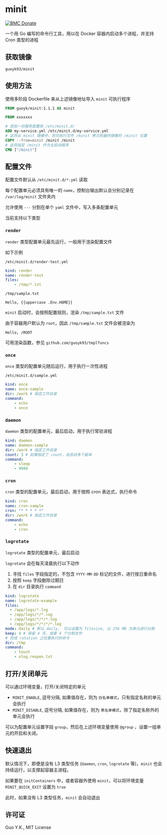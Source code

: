 # minit

[![BMC Donate](https://img.shields.io/badge/BMC-Donate-orange)](https://www.buymeacoffee.com/vFa5wfRq6)

一个用 Go 编写的命令行工具，用以在 Docker 容器内启动多个进程，并支持 Cron 类型的进程

## 获取镜像

`guoyk93/minit`

## 使用方法

使用多阶段 Dockerfile 来从上述镜像地址导入 `minit` 可执行程序

```dockerfile
FROM guoyk/minit:1.1.1 AS minit

FROM xxxxxxx

# 添加一份服务配置到 /etc/minit.d/
ADD my-service.yml /etc/minit.d/my-service.yml
# 这将从 minit 镜像中，将可执行文件 /minit 拷贝到最终镜像的 /minit 位置
COPY --from=minit /minit /minit
# 这将指定 /minit 作为主启动程序
CMD ["/minit"]
```

## 配置文件

配置文件默认从 `/etc/minit.d/*.yml` 读取

每个配置单元必须具有唯一的 `name`，控制台输出默认会分别记录在 `/var/log/minit` 文件夹内

允许使用 `---` 分割在单个 `yaml` 文件中，写入多条配置单元

当前支持以下类型

### `render`

`render` 类型配置单元最先运行，一般用于渲染配置文件

如下示例

`/etc/minit.d/render-test.yml`

```yaml
kind: render
name: render-test
files:
    - /tmp/*.txt
```

`/tmp/sample.txt`

```text
Hello, {{uppercase .Env.HOME}}
```

`minit` 启动时，会按照配置规则，渲染 `/tmp/sample.txt` 文件

由于容器用户默认为 `root`，因此 `/tmp/sample.txt` 文件会被渲染为

```text
Hello, /ROOT
```

可用渲染函数，参见 `github.com/guoyk93/tmplfuncs`

### `once`

`once` 类型的配置单元随后运行，用于执行一次性进程

`/etc/minit.d/sample.yml`

```yaml
kind: once
name: once-sample
dir: /work # 指定工作目录
command:
    - echo
    - once
```

### `daemon`

`daemon` 类型的配置单元，最后启动，用于执行常驻进程

```yaml
kind: daemon
name: daemon-sample
dir: /work # 指定工作目录
count: 3 # 如果指定了 count，会启动多个副本
command:
    - sleep
    - 9999
```

### `cron`

`cron` 类型的配置单元，最后启动，用于按照 cron 表达式，执行命令

```yaml
kind: cron
name: cron-sample
cron: "* * * * *"
dir: /work # 指定工作目录
command:
    - echo
    - cron
```

### `logrotate`

`logrotate` 类型的配置单元，最后启动

`logrotate` 会在每天凌晨执行以下动作

1. 寻找 `files` 字段指定的，不包含 `YYYY-MM-DD` 标记的文件，进行按日重命名
2. 按照 `keep` 字段删除过期日
3. 在 `dir` 目录执行 `command`

```yaml
kind: logrotate
name: logrotate-example
files:
  - /app/logs/*.log
  - /app/logs/*/*.log
  - /app/logs/*/*/*.log
  - /app/logs/*/*/*/*.log
mode: daily # 默认 daily， 可以设置为 filesize, 以 256 MB 为单元进行分割
keep: 4 # 保留 4 天，或者 4 个分割文件
# 完成 rotation 之后要执行的命令
dir: /tmp
command:
    - touch
    - xlog.reopen.txt
```

## 打开/关闭单元

可以通过环境变量，打开/关闭特定的单元

* `MINIT_ENABLE`, 逗号分隔, 如果值存在，则为 `白名单模式`，只有指定名称的单元会执行
* `MINIT_DISABLE`, 逗号分隔, 如果值存在，则为 `黑名单模式`，除了指定名称外的单元会执行

可以为配置单元设置字段 `group`，然后在上述环境变量使用 `@group` ，设置一组单元的开启和关闭。

## 快速退出

默认情况下，即便是没有 L3 类型任务 (`daemon`, `cron`, `logrotate` 等)，`minit` 也会持续运行，以支撑起容器主进程。

如果要在 `initContainers` 中，或者容器外使用 `minit`，可以将环境变量 `MINIT_QUICK_EXIT` 设置为 `true`

此时，如果没有 L3 类型任务，`minit` 会自动退出

## 许可证

Guo Y.K., MIT License
